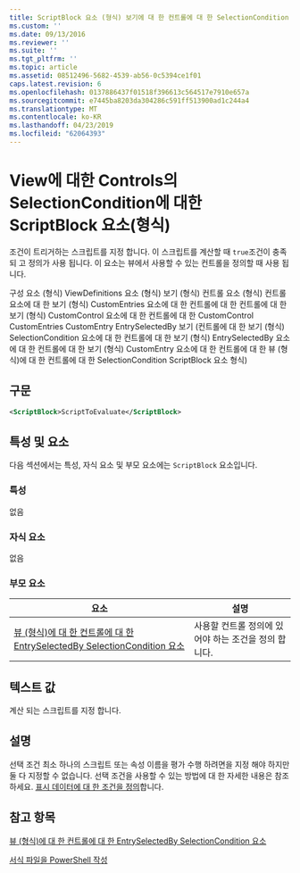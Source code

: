 ```yaml
---
title: ScriptBlock 요소 (형식) 보기에 대 한 컨트롤에 대 한 SelectionCondition | Microsoft Docs
ms.custom: ''
ms.date: 09/13/2016
ms.reviewer: ''
ms.suite: ''
ms.tgt_pltfrm: ''
ms.topic: article
ms.assetid: 08512496-5682-4539-ab56-0c5394ce1f01
caps.latest.revision: 6
ms.openlocfilehash: 0137886437f01518f396613c564517e7910e657a
ms.sourcegitcommit: e7445ba8203da304286c591ff513900ad1c244a4
ms.translationtype: MT
ms.contentlocale: ko-KR
ms.lasthandoff: 04/23/2019
ms.locfileid: "62064393"
---
```

# <a name="scriptblock-element-for-selectioncondition-for-controls-for-view-format"></a>View에 대한 Controls의 SelectionCondition에 대한 ScriptBlock 요소(형식)

조건이 트리거하는 스크립트를 지정 합니다. 이 스크립트를 계산할 때 `true`조건이 충족 되 고 정의가 사용 됩니다. 이 요소는 뷰에서 사용할 수 있는 컨트롤을 정의할 때 사용 됩니다.

구성 요소 (형식) ViewDefinitions 요소 (형식) 보기 (형식) 컨트롤 요소 (형식) 컨트롤 요소에 대 한 보기 (형식) CustomEntries 요소에 대 한 컨트롤에 대 한 컨트롤에 대 한 보기 (형식) CustomControl 요소에 대 한 컨트롤에 대 한 CustomControl CustomEntries CustomEntry EntrySelectedBy 보기 (컨트롤에 대 한 보기 (형식) SelectionCondition 요소에 대 한 컨트롤에 대 한 보기 (형식) EntrySelectedBy 요소에 대 한 컨트롤에 대 한 보기 (형식) CustomEntry 요소에 대 한 컨트롤에 대 한 뷰 (형식)에 대 한 컨트롤에 대 한 SelectionCondition ScriptBlock 요소 형식)

## <a name="syntax"></a>구문

```xml
<ScriptBlock>ScriptToEvaluate</ScriptBlock>
```

## <a name="attributes-and-elements"></a>특성 및 요소

다음 섹션에서는 특성, 자식 요소 및 부모 요소에는 `ScriptBlock` 요소입니다.

### <a name="attributes"></a>특성

없음

### <a name="child-elements"></a>자식 요소

없음

### <a name="parent-elements"></a>부모 요소

|요소|설명|
|-------------|-----------------|
|[뷰 (형식)에 대 한 컨트롤에 대 한 EntrySelectedBy SelectionCondition 요소](./selectioncondition-element-for-entryselectedby-for-controls-for-view-format.md)|사용할 컨트롤 정의에 있어야 하는 조건을 정의 합니다.|

## <a name="text-value"></a>텍스트 값

계산 되는 스크립트를 지정 합니다.

## <a name="remarks"></a>설명

선택 조건 최소 하나의 스크립트 또는 속성 이름을 평가 수행 하려면을 지정 해야 하지만 둘 다 지정할 수 없습니다. 선택 조건을 사용할 수 있는 방법에 대 한 자세한 내용은 참조 하세요. [표시 데이터에 대 한 조건을 정의](./defining-conditions-for-displaying-data.md)합니다.

## <a name="see-also"></a>참고 항목

[뷰 (형식)에 대 한 컨트롤에 대 한 EntrySelectedBy SelectionCondition 요소](./selectioncondition-element-for-entryselectedby-for-controls-for-view-format.md)

[서식 파일을 PowerShell 작성](./writing-a-powershell-formatting-file.md)

